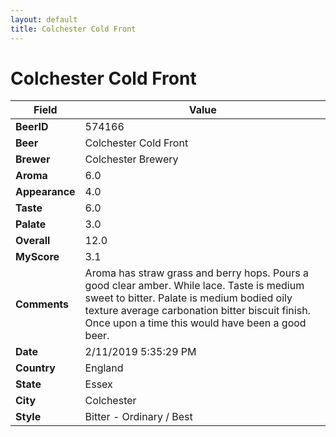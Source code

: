 ```yaml
---
layout: default
title: Colchester Cold Front
---
```


# Colchester Cold Front

| Field         | Value     |
|---------------|-----------|
| **BeerID** | 574166 |
| **Beer** | Colchester Cold Front |
| **Brewer** | Colchester Brewery |
| **Aroma** | 6.0 |
| **Appearance** | 4.0 |
| **Taste** | 6.0 |
| **Palate** | 3.0 |
| **Overall** | 12.0 |
| **MyScore** | 3.1 |
| **Comments** | Aroma has straw grass and berry hops. Pours a good clear amber.  While lace. Taste is medium sweet to bitter. Palate is medium bodied oily texture average carbonation bitter biscuit finish. Once upon a time this would have been a good beer. |
| **Date** | 2/11/2019 5:35:29 PM |
| **Country** | England |
| **State** | Essex |
| **City** | Colchester |
| **Style** | Bitter - Ordinary / Best |
